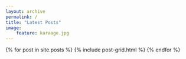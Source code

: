 ```yaml
---
layout: archive
permalink: /
title: "Latest Posts"
image:
    feature: karaage.jpg
---
```


<div class="tiles">
{% for post in site.posts %}
	{% include post-grid.html %}
{% endfor %}
</div><!-- /.tiles -->
